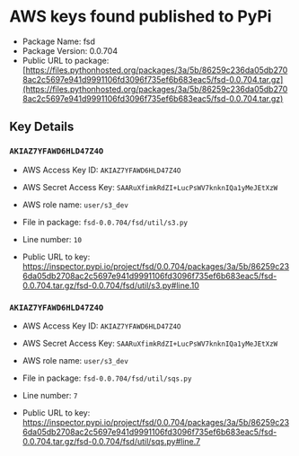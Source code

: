 # AWS keys found published to PyPi

* Package Name: fsd
* Package Version: 0.0.704
* Public URL to package: [https://files.pythonhosted.org/packages/3a/5b/86259c236da05db2708ac2c5697e941d9991106fd3096f735ef6b683eac5/fsd-0.0.704.tar.gz](https://files.pythonhosted.org/packages/3a/5b/86259c236da05db2708ac2c5697e941d9991106fd3096f735ef6b683eac5/fsd-0.0.704.tar.gz)

## Key Details

### `AKIAZ7YFAWD6HLD47Z4O`

* AWS Access Key ID: `AKIAZ7YFAWD6HLD47Z4O`
* AWS Secret Access Key: `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` 
* AWS role name: `user/s3_dev`
* File in package: `fsd-0.0.704/fsd/util/s3.py`
* Line number: `10`

* Public URL to key: https://inspector.pypi.io/project/fsd/0.0.704/packages/3a/5b/86259c236da05db2708ac2c5697e941d9991106fd3096f735ef6b683eac5/fsd-0.0.704.tar.gz/fsd-0.0.704/fsd/util/s3.py#line.10



### `AKIAZ7YFAWD6HLD47Z4O`

* AWS Access Key ID: `AKIAZ7YFAWD6HLD47Z4O`
* AWS Secret Access Key: `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` 
* AWS role name: `user/s3_dev`
* File in package: `fsd-0.0.704/fsd/util/sqs.py`
* Line number: `7`

* Public URL to key: https://inspector.pypi.io/project/fsd/0.0.704/packages/3a/5b/86259c236da05db2708ac2c5697e941d9991106fd3096f735ef6b683eac5/fsd-0.0.704.tar.gz/fsd-0.0.704/fsd/util/sqs.py#line.7


